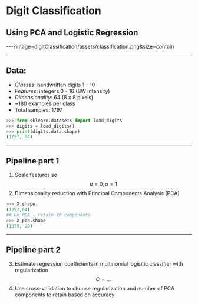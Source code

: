 # Digit Classification 
## Using PCA and Logistic Regression

---?image=digitClassification/assets/classification.png&size=contain

---

## Data: 

* *Classes*: handwritten digits 1 - 10
* *Features*: integers 0 - 16 (BW intensity)
* *Dimensionality*: 64 (8 x 8 pixels)
* ~180 examples per class
* Total samples: 1797

```python
>>> from sklearn.datasets import load_digits
>>> digits = load_digits()
>>> print(digits.data.shape)
(1797, 64)
```

---

## Pipeline part 1
1. Scale features so $$\mu = 0, \sigma = 1$$
2. Dimensionality reduction with Principal Components Analysis (PCA)
```python
>>> X.shape
(1797,64)
## Do PCA - retain 20 components
>>> X_pca.shape
(1979, 20)
``` 
---
## Pipeline part 2

3. Estimate regression coefficients in multinomial logisitic classifier with regularization $$C = ...$$
4. Use cross-validation to choose regularization and number of PCA components to retain based on accuracy
  







